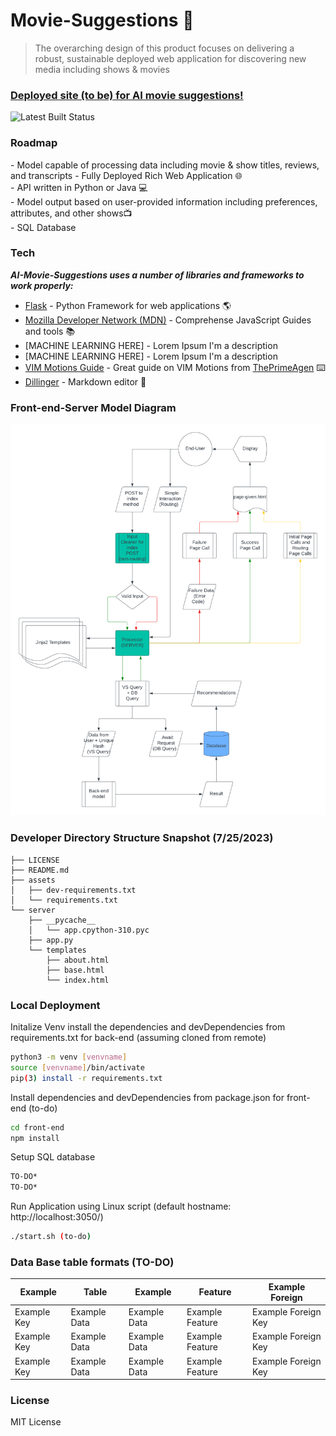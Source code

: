 Movie-Suggestions 🤖
=======================
> The overarching design of this product focuses on delivering a robust, sustainable deployed
> web application for discovering new media including shows & movies
### [Deployed site (to be) for AI movie suggestions!](https://127.0.0.1:5000/)

![Latest Built Status](insertgithubactionsbadgehere)

### Roadmap
\- Model capable of processing data including movie & show titles, reviews, and transcripts 
\- Fully Deployed Rich Web Application 🌐    
\- API written in Python or Java 💻    
\- Model output based on user-provided information including preferences, attributes, and other shows📺    
\- SQL Database     

### Tech

*******AI-Movie-Suggestions uses a number of libraries and frameworks to work properly:*******
- [Flask]() - Python Framework for web applications 🌎
- [Mozilla Developer Network (MDN)](https://developer.mozilla.org/en-US/docs/Web/JavaScript) - Comprehense JavaScript Guides and tools 📚
- [MACHINE LEARNING HERE] - Lorem Ipsum I'm a description
- [MACHINE LEARNING HERE] - Lorem Ipsum I'm a description
- [VIM Motions Guide](https://www.youtube.com/playlist?list=PLm323Lc7iSW_wuxqmKx_xxNtJC_hJbQ7R) - Great guide on VIM Motions from [ThePrimeAgen](https://github.com/ThePrimeagen) ⌨️
- [Dillinger](https://dillinger.io/) - Markdown editor 📝    
### Front-end-Server Model Diagram   
![FMODEL!](assets/Front-end-server.png)   
### Developer Directory Structure Snapshot (7/25/2023) 
```
├── LICENSE
├── README.md
├── assets
│   ├── dev-requirements.txt
│   └── requirements.txt
└── server
    ├── __pycache__
    │   └── app.cpython-310.pyc
    ├── app.py
    └── templates
        ├── about.html
        ├── base.html
        └── index.html
```

### Local Deployment

Initalize Venv install the dependencies and devDependencies from requirements.txt for back-end (assuming cloned from remote)

```sh
python3 -m venv [venvname]
source [venvname]/bin/activate
pip(3) install -r requirements.txt
```

Install dependencies and devDependencies from package.json for front-end (to-do)

```sh
cd front-end
npm install
```

Setup SQL database
```sh
TO-DO*
TO-DO*
```

Run Application using Linux script (default hostname: http://localhost:3050/)
```sh
./start.sh (to-do)
```

### Data Base table formats (TO-DO)

 Example | Table | Example | Feature | Example Foreign |
| ------ | ------ | ------ | ------ | ------ |
| Example Key | Example Data | Example Data | Example Feature | Example Foreign Key |
| Example Key | Example Data | Example Data | Example Feature | Example Foreign Key |
| Example Key | Example Data | Example Data | Example Feature | Example Foreign Key |


### License

MIT License

